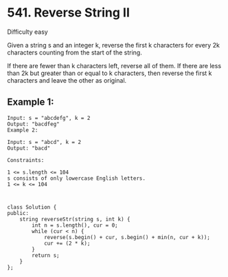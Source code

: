 # 541. Reverse String II
Difficulty easy

Given a string s and an integer k, reverse the first k characters for every 2k characters counting from the start of the string.

If there are fewer than k characters left, reverse all of them. If there are less than 2k but greater than or equal to k characters, then reverse the first k characters and leave the other as original.


## Example 1:
```
Input: s = "abcdefg", k = 2
Output: "bacdfeg"
Example 2:

Input: s = "abcd", k = 2
Output: "bacd"
```


```
Constraints:

1 <= s.length <= 104
s consists of only lowercase English letters.
1 <= k <= 104
```


#
```
class Solution {
public:
    string reverseStr(string s, int k) {
        int n = s.length(), cur = 0;
        while (cur < n) {
            reverse(s.begin() + cur, s.begin() + min(n, cur + k));
            cur += (2 * k);
        }
        return s;
    }
};
```